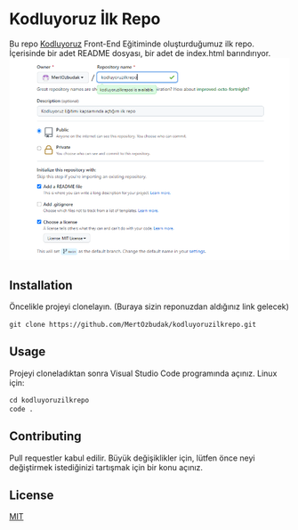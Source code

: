 # Kodluyoruz İlk Repo
Bu repo [Kodluyoruz](https://www.kodluyoruz.org/) Front-End Eğitiminde oluşturduğumuz ilk repo. İçerisinde bir adet README dosyası, bir adet de index.html barındırıyor.
![Image](https://github.com/MertOzbudak/kodluyoruzilkrepo/blob/main/figures/github.png)
## Installation

Öncelikle projeyi clonelayın. (Buraya sizin reponuzdan aldığınız link gelecek)

`git clone https://github.com/MertOzbudak/kodluyoruzilkrepo.git`

## Usage

Projeyi cloneladıktan sonra Visual Studio Code programında açınız.
Linux için:
```
cd kodluyoruzilkrepo
code .
```

## Contributing

Pull requestler kabul edilir. Büyük değişiklikler için, lütfen önce neyi değiştirmek istediğinizi tartışmak için bir konu açınız.

## License

[MIT](https://choosealicense.com/licenses/mit/) 